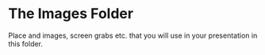 # The Images Folder

Place and images, screen grabs etc. that you will use in your presentation in this folder.
